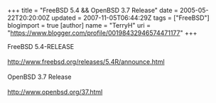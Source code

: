 +++
title = "FreeBSD 5.4 &#038;&#038; OpenBSD 3.7 Release"
date = 2005-05-22T20:20:00Z
updated = 2007-11-05T06:44:29Z
tags = ["FreeBSD"]
blogimport = true 
[author]
	name = "TerryH"
	uri = "https://www.blogger.com/profile/00198432946574471177"
+++

FreeBSD 5.4-RELEASE<br /><br /><a href="http://www.freebsd.org/releases/5.4R/announce.html">http://www.freebsd.org/releases/5.4R/announce.html</a><br /><br />OpenBSD 3.7 Release<br /><br /><a href="http://www.openbsd.org/37.html">http://www.openbsd.org/37.html</a>
